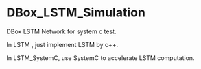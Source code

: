 # DBox_LSTM_Simulation
DBox LSTM Network for system c test.

In LSTM , just implement LSTM by c++.

In LSTM_SystemC, use SystemC to accelerate LSTM computation.
